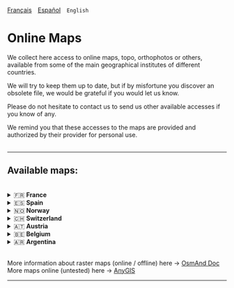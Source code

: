 [Français](README.md)&emsp;[Español](README_ES.md)&emsp;`English`

# Online Maps

We collect here access to online maps, topo, orthophotos or others, available from some of the main geographical institutes of different countries.

We will try to keep them up to date, but if by misfortune you discover an obsolete file, we would be grateful if you would let us know.

Please do not hesitate to contact us to send us other available accesses if you know of any.

We remind you that these accesses to the maps are provided and authorized by their provider for personal use.<br><br>

---

## Available maps:
<br>
<details>
<summary>🇫🇷 <strong>France</strong></summary>

* [Carte de base IGN](https://github.com/OsmAnd-Rendering/Online-Maps/raw/main/FR/FR%20IGN%20Cartes%20IGN.sqlitedb?raw=true)
* [Carte topographique IGN](https://github.com/OsmAnd-Rendering/Online-Maps/raw/main/FR/FR%20IGN%20Scan25.sqlitedb?raw=true)
* [Orthophotos IGN](https://github.com/OsmAnd-Rendering/Online-Maps/raw/main/FR/FR%20IGN%20Orthophotos.sqlitedb?raw=true)
* [Pentes IGN](https://github.com/OsmAnd-Rendering/Online-Maps/raw/main/FR/FR%20IGN%20Pentes.sqlitedb?raw=true)
* [Cartes aéronautiques IGN](https://github.com/OsmAnd-Rendering/Online-Maps/raw/main/FR/FR%20IGN%20Scan%20OACI.sqlitedb?raw=true)
</details>

<details><summary>🇪🇸 <strong>Spain</strong></summary>

* [IGN mapa base](https://github.com/OsmAnd-Rendering/Online-Maps/raw/main/ES/ES%20IGN%20BASE.sqlitedb?raw=true)
* [IGN mapa topo](https://github.com/OsmAnd-Rendering/Online-Maps/raw/main/ES/ES%20IGN%20TOPO.sqlitedb?raw=true)
* [IGN Ortofotos](https://github.com/OsmAnd-Rendering/Online-Maps/raw/main/ES/ES%20IGN%20PNOA.sqlitedb?raw=true)

<details><summary> Catalogne </summary>

* [ICGC Mapa Topo](https://github.com/OsmAnd-Rendering/Online-Maps/raw/main/ES/CAT/CAT%20TOPO.sqlitedb?raw=true)
* [ICGC Mapa Topo Gris](https://github.com/OsmAnd-Rendering/Online-Maps/raw/main/ES/CAT/CAT%20TOPO%20GRIS.sqlitedb?raw=true)
* [ICGC Ortofotos](https://github.com/OsmAnd-Rendering/Online-Maps/raw/main/ES/CAT/CAT%20ORTO.sqlitedb?raw=true)
* [ICGC Ortofotos Gris](https://github.com/OsmAnd-Rendering/Online-Maps/raw/main/ES/CAT/CAT%20ORTO%20GRIS.sqlitedb?raw=true)
</details>

<details><summary> Comunitat Valenciana </summary>

* [ICV Mapa Topo](https://github.com/OsmAnd-Rendering/Online-Maps/raw/main/ES/CV/ICV%20TOPO.sqlitedb?raw=true)
* [ICV Ortofotos](https://github.com/OsmAnd-Rendering/Online-Maps/raw/main/ES/CV/ICV%20ORTOFOTOS%20MA.sqlitedb?raw=true)
</details>
</details>

<details>
<summary>🇳🇴 <strong>Norway</strong></summary>

* [Finn Kart Norge](https://github.com/OsmAnd-Rendering/Online-Maps/raw/main/NO/Finn%20Kart%20Norge.sqlitedb?raw=true)
* [UtNo Topokart](https://github.com/OsmAnd-Rendering/Online-Maps/raw/main/NO/UtNo%20Topokart.sqlitedb?raw=true)
</details>

<details>
<summary>🇨🇭 <strong>Switzerland</strong></summary>

* [Swiss Slopes](https://github.com/OsmAnd-Rendering/Online-Maps/raw/main/CH/Swiss%20Slopes.sqlitedb?raw=true)
* [Swiss Topo](https://github.com/OsmAnd-Rendering/Online-Maps/raw/main/CH/Swiss%20Topo.sqlitedb?raw=true)
</details>

<details>
<summary>🇦🇹 <strong>Austria</strong></summary>

* [Austria terrain](https://github.com/OsmAnd-Rendering/Online-Maps/raw/main/AT/Austria%20Gelaende.sqlitedb?raw=true)
* [Austria Geoland](https://github.com/OsmAnd-Rendering/Online-Maps/raw/main/AT/Austria%20Geoland.sqlitedb?raw=true)
* [Austria Gray](https://github.com/OsmAnd-Rendering/Online-Maps/raw/main/AT/Austria%20Grau.sqlitedb?raw=true)
* [Austria HiDPI](https://github.com/OsmAnd-Rendering/Online-Maps/raw/main/AT/Austria%20HiDPI.sqlitedb?raw=true)
* [Austria surface](https://github.com/OsmAnd-Rendering/Online-Maps/raw/main/AT/Austria%20Oberflaeche.sqlitedb?raw=true)
* [Austria Orthofoto](https://github.com/OsmAnd-Rendering/Online-Maps/raw/main/AT/Austria%20Orthofoto.sqlitedb?raw=true)
* [Austria Overlay](https://github.com/OsmAnd-Rendering/Online-Maps/raw/main/AT/Austria%20Overlay.sqlitedb?raw=true)
</details>

<details>
<summary>🇧🇪 <strong>Belgium</strong></summary>

* [NGI Default Map](https://github.com/OsmAnd-Rendering/Online-Maps/raw/main/BE/NGI%20Map.sqlitedb?raw=true)
* [NGI Orthophotos](https://github.com/OsmAnd-Rendering/Online-Maps/raw/main/BE/NGI%20Orthophotos.sqlitedb?raw=true)
</details>

<details>
<summary>🇦🇷 <strong>Argentina</strong></summary>

* [Argenmap](https://github.com/OsmAnd-Rendering/Online-Maps/raw/main/ARG/Argenmap.sqlitedb?raw=true)
* [Argenmap (topográfico)](https://github.com/OsmAnd-Rendering/Online-Maps/raw/main/ARG/Argenmap%20(topogr%C3%A1fico).sqlitedb?raw=true)
* [Argenmap (oscuro)](https://github.com/OsmAnd-Rendering/Online-Maps/raw/main/ARG/Argenmap%20(oscuro).sqlitedb?raw=true)
* [Argenmap (híbrido)](https://github.com/OsmAnd-Rendering/Online-Maps/raw/main/ARG/Argenmap%20(h%C3%ADbrido).sqlitedb?raw=true)
* [Argenmap (gris)](https://github.com/OsmAnd-Rendering/Online-Maps/raw/main/ARG/Argenmap%20(gris).sqlitedb?raw=true)
</details>

<br>


More information about raster maps (online / offline) here → [OsmAnd Doc](https://osmand.net/docs/user/map/raster-maps)<br>
More maps online (untested) here → [AnyGIS](https://anygis.ru/Web/Html/Osmand_en)

---
